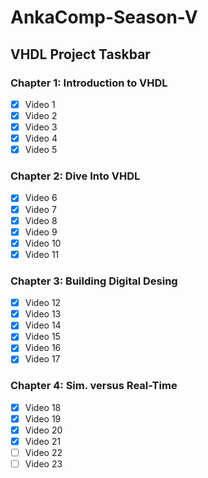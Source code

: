 # AnkaComp-Season-V

## VHDL Project Taskbar

### Chapter 1: **Introduction to VHDL**

* [x] Video 1
* [x] Video 2
* [x] Video 3
* [x] Video 4
* [x] Video 5

### Chapter 2: **Dive Into VHDL**

* [x] Video 6
* [x] Video 7
* [x] Video 8
* [x] Video 9
* [x] Video 10
* [x] Video 11

### Chapter 3: **Building Digital Desing**

* [x] Video 12
* [x] Video 13
* [x] Video 14
* [x] Video 15
* [x] Video 16
* [x] Video 17

### Chapter 4: **Sim. versus Real-Time**

* [x] Video 18
* [x] Video 19
* [x] Video 20
* [x] Video 21
* [ ] Video 22
* [ ] Video 23
